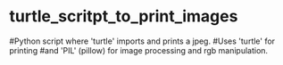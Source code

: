 # turtle_scritpt_to_print_images
#Python script where 'turtle' imports and prints a jpeg.
#Uses 'turtle' for printing
#and 'PIL' (pillow) for image processing and rgb manipulation.
